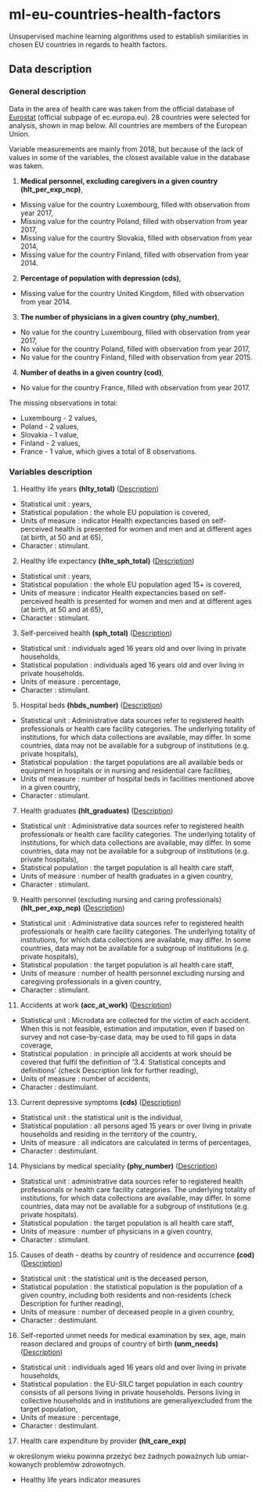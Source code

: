 # ml-eu-countries-health-factors
Unsupervised machine learning algorithms used to establish similarities in chosen EU countries in regards to health factors.

## Data description

### General description

Data in the area of health care was taken from the official database of <a href = "https://ec.europa.eu/eurostat">Eurostat</a> (official subpage of ec.europa.eu). 28 countries were selected for analysis, shown in map below. All countries are members of the European Union.

Variable measurements are mainly from 2018, but because of the lack of values in some of the variables, the closest available value in the database was taken.

1. <b>Medical personnel, excluding caregivers in a given country (hlt_per_exp_ncp)</b>,
  - Missing value for the country Luxembourg, filled with observation from year 2017,
  - Missing value for the country Poland, filled with observation from year 2017,
  - Missing value for the country Slovakia, filled with observation from year 2014,
  - Missing value for the country Finland, filled with observation from year 2014.
2. <b>Percentage of population with depression (cds)</b>,
  - Missing value for the country United Kingdom, filled with observation from year 2014.
3. <b>The number of physicians in a given country (phy_number)</b>,
  - No value for the country Luxembourg, filled with observation from year 2017,
  - No value for the country Poland, filled with observation from year 2017,
  - No value for the country Finland, filled with observation from year 2015.
4. <b>Number of deaths in a given country (cod)</b>,
  - No value for the country France, filled with observation from year 2017.

The missing observations in total:
  - Luxembourg - 2 values,
  - Poland - 2 values,
  - Slovakia - 1 value,
  - Finland - 2 values,
  - France - 1 value,
which gives a total of 8 observations.

### Variables description

1. Healthy life years <b>(hlty_total)</b> (<a href = "https://ec.europa.eu/eurostat/cache/metadata/en/hlth_hlye_esms.htm">Description</a>)
  - Statistical unit : years,
  - Statistical population : the whole EU population is covered,
  - Units of measure : indicator Health expectancies based on self-perceived health is presented for women and men and at different ages (at birth, at 50 and at 65),
  - Character : stimulant.
2. Healthy life expectancy <b>(hlte_sph_total)</b> (<a href = "https://ec.europa.eu/eurostat/cache/metadata/en/hlth_silc_17_esms.htm">Description</a>)
  - Statistical unit : years,
  - Statistical population : the whole EU population aged 15+ is covered,
  - Units of measure : indicator Health expectancies based on self-perceived health is presented for women and men and at different ages (at birth, at 50 and at 65),
  - Character : stimulant.
3. Self-perceived health <b>(sph_total)</b> (<a href = "https://ec.europa.eu/eurostat/cache/metadata/en/hlth_silc_01_esms.htm">Description</a>)
  - Statistical unit : individuals aged 16 years old and over living in private households,
  - Statistical population : individuals aged 16 years old and over living in private households.
  - Units of measure : percentage,
  - Character : stimulant.
5. Hospital beds <b>(hbds_number)</b> (<a href = "https://ec.europa.eu/eurostat/cache/metadata/en/hlth_res_esms.htm">Description</a>)
  - Statistical unit : Administrative data sources refer to registered health professionals or health care facility categories. The underlying totality of institutions, for which data collections are available, may differ. In some countries, data may not be available for a subgroup of institutions (e.g. private hospitals),
  - Statistical population : the target populations are all available beds or equipment in hospitals or in nursing and residential care facilities,
  - Units of measure : number of hospital beds in facilities mentioned above in a given country,
  - Character : stimulant.
7. Health graduates <b>(hlt_graduates)</b> (<a href="https://ec.europa.eu/eurostat/cache/metadata/en/hlth_res_esms.htm">Description</a>)
  - Statistical unit : Administrative data sources refer to registered health professionals or health care facility categories. The underlying totality of institutions, for which data collections are available, may differ. In some countries, data may not be available for a subgroup of institutions (e.g. private hospitals),
  - Statistical population : the target population is all health care staff,
  - Units of measure : number of health graduates in a given country,
  - Character : stimulant.
9. Health personnel (excluding nursing and caring professionals) <b>(hlt_per_exp_ncp)</b> (<a href="https://ec.europa.eu/eurostat/cache/metadata/en/hlth_res_esms.htm">Description</a>)
  - Statistical unit : Administrative data sources refer to registered health professionals or health care facility categories. The underlying totality of institutions, for which data collections are available, may differ. In some countries, data may not be available for a subgroup of institutions (e.g. private hospitals),
  - Statistical population : the target population is all health care staff,
  - Units of measure : number of health personnel excluding nursing and caregiving professionals in a given country,
  - Character : stimulant.
11. Accidents at work <b>(acc_at_work)</b> (<a href="https://ec.europa.eu/eurostat/cache/metadata/en/hsw_acc_work_esms.htm">Description</a>)
  - Statistical unit : Microdata are collected for the victim of each accident. When this is not feasible, estimation and imputation, even if based on survey and not case-by-case data, may be used to fill gaps in data coverage,
  - Statistical population : in principle all accidents at work should be covered that fulfil the definition of '3.4. Statistical concepts and definitions' (check Description link for further reading),
  - Units of measure : number of accidents,
  - Character : destimulant.
13. Current depressive symptoms <b>(cds)</b> (<a href="https://ec.europa.eu/eurostat/cache/metadata/en/hlth_det_esms.htm">Description</a>)
  - Statistical unit : the statistical unit is the individual,
  - Statistical population : all persons aged 15 years or over living in private households and residing in the territory of the country,
  - Units of measure : all indicators are calculated in terms of percentages,
  - Character : destimulant.
14. Physicians by medical speciality <b>(phy_number)</b> (<a href="https://ec.europa.eu/eurostat/cache/metadata/en/hlth_res_esms.htm">Description</a>)
  - Statistical unit : administrative data sources refer to registered health professionals or health care facility categories. The underlying totality of institutions, for which data collections are available, may differ. In some countries, data may not be available for a subgroup of institutions (e.g. private hospitals).
  - Statistical population : the target population is all health care staff,
  - Units of measure : number of physicians in a given country,
  - Character : stimulant.
15. Causes of death - deaths by country of residence and occurrence <b>(cod)</b> (<a href="https://ec.europa.eu/eurostat/cache/metadata/en/hlth_cdeath_sims.htm">Description</a>)
  - Statistical unit : the statistical unit is the deceased person,
  - Statistical population : the statistical population is the population of a given country, including both residents and non-residents (check Description for further reading),
  - Units of measure : number of deceased people in a given country,
  - Character : destimulant.
16. Self-reported unmet needs for medical examination by sex, age, main reason declared and groups of country of birth <b>(unm_needs)</b> (<a href="https://ec.europa.eu/eurostat/cache/metadata/en/hlth_silc_01_esms.htm">Description</a>)
  - Statistical unit : individuals aged 16 years old and over living in private households,
  - Statistical population : the EU-SILC target population in each country consists of all persons living in private households. Persons living in collective households and in institutions are generallyexcluded from the target population,
  - Units of measure : percentage,
  - Character : destimulant.
17. Health care expenditure by provider <b>(hlt_care_exp)</b>

w określonym wieku powinna przeżyć bez żadnych poważnych lub umiar-
kowanych problemów zdrowotnych.

  - Healthy life years indicator measures 
